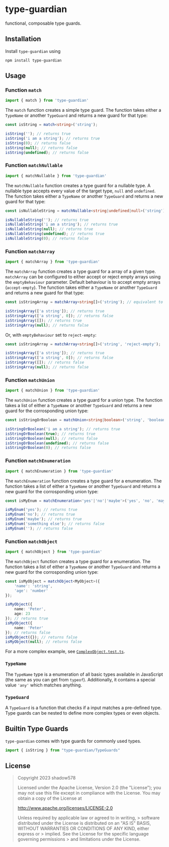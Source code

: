 # type-guardian

functional, composable type guards.


## Installation

Install `type-guardian` using

```shell
npm install type-guardian
```

## Usage

### Function `match`

```typescript
import { match } from 'type-guardian'
```

The `match` function creates a simple type guard. 
The function takes either a `TypeName` or another `TypeGuard` and returns a new guard for that type:

```typescript
const isString = match<string>('string');

isString(''); // returns true
isString('i am a string'); // returns true
isString(0); // returns false
isString(null); // returns false
isString(undefined); // returns false
```


### Function `matchNullable`

```typescript
import { matchNullable } from 'type-guardian'
```

The `matchNullable` function creates a type guard for a nullable type. 
A nullable type accepts every value of the target type, `null` and `undefined`.
The function takes either a `TypeName` or another `TypeGuard` and returns a new guard for that type:

```typescript
const isNullableString = matchNullable<string|undefined|null>('string');

isNullableString(''); // returns true
isNullableString('i am a string'); // returns true
isNullableString(null); // returns true
isNullableString(undefined); // returns true
isNullableString(0); // returns false
```


### Function `matchArray`

```typescript
import { matchArray } from 'type-guardian'
```

The `matchArray` function creates a type guard for a array of a given type. 
`matchArray` can be configured to either accept or reject empty arrays using the `emptyBehaviour` parameter.
Default behaviour is to accept empty arrays (`accept-empty`). 
The function takes either a `TypeName` or another `TypeGuard` and returns a new guard for that type:

```typescript
const isStringArray = matchArray<string[]>('string'); // equivalent to matchArray('string', 'accept-empty')

isStringArray(['a string']); // returns true
isStringArray(['a string', 0]); // returns false
isStringArray([]); // returns true
isStringArray(null); // returns false
```

Or, with `emptyBehaviour` set to `reject-empty`: 

```typescript
const isStringArray = matchArray<string[]>('string', 'reject-empty');

isStringArray(['a string']); // returns true
isStringArray(['a string', 0]); // returns false
isStringArray([]); // returns false
isStringArray(null); // returns false
```


### Function `matchUnion`

```typescript
import { matchUnion } from 'type-guardian'
```

The `matchUnion` function creates a type guard for a union type. 
The function takes a list of either a `TypeName` or another `TypeGuard` and returns a new guard for the corrosponding union type:

```typescript
const isStringOrBoolean = matchUnion<string|boolean>('string', 'boolean');

isStringOrBoolean('i am a string'); // returns true
isStringOrBoolean(true); // returns true
isStringOrBoolean(null); // returns false
isStringOrBoolean(undefined); // returns false
isStringOrBoolean(0); // returns false
```


### Function `matchEnumeration`

```typescript
import { matchEnumeration } from 'type-guardian'
```

The `matchEnumeration` function creates a type guard for a enumeration. 
The function takes a list of either a `TypeName` or another `TypeGuard` and returns a new guard for the corrosponding union type:

```typescript
const isMyEnum = matchEnumeration<'yes'|'no'|'maybe'>('yes', 'no', 'maybe');

isMyEnum('yes'); // returns true
isMyEnum('no'); // returns true
isMyEnum('maybe'); // returns true
isMyEnum('something else'); // returns false
isMyEnum(''); // returns false
```


### Function `matchObject`

```typescript
import { matchObject } from 'type-guardian'
```

The `matchObject` function creates a type guard for a enumeration. 
The function takes a list of either a `TypeName` or another `TypeGuard` and returns a new guard for the corrosponding union type:

```typescript
const isMyObject = matchObject<MyObject>({
    'name': 'string',
    'age': 'number'
});

isMyObject({
    name: 'Peter',
    age: 23
}); // returns true
isMyObject({
    name: 'Peter'
}); // returns false
isMyObject({}); // returns false
isMyObject(null); // returns false
```

For a more complex example, see [`ComplexObject.test.ts`](https://github.com/shadow578/type-guardian/blob/main/src/__tests__/ComplexObject.test.ts).


### `TypeName`

The `TypeName` type is a enumeration of all basic types available in JavaScript (the same as you can get from `typeof`).
Additionally, it contains a special value `'any'` which matches anything.


### `TypeGuard`

A `TypeGuard` is a function that checks if a input matches a pre-defined type. 
Type guards can be nested to define more complex types or even objects.


## Builtin Type Guards

`type-guardian` comes with type guards for commonly used types. 

```typescript
import { isString } from "type-guardian/TypeGuards"
```


## License
> Copyright 2023 shadow578
> 
> Licensed under the Apache License, Version 2.0 (the "License");
> you may not use this file except in compliance with the License.
> You may obtain a copy of the License at
> 
> http://www.apache.org/licenses/LICENSE-2.0
> 
> Unless required by applicable law or agreed to in writing, > software
> distributed under the License is distributed on an "AS IS" BASIS,
> WITHOUT WARRANTIES OR CONDITIONS OF ANY KIND, either express or > implied.
> See the License for the specific language governing permissions > and
> limitations under the License.
